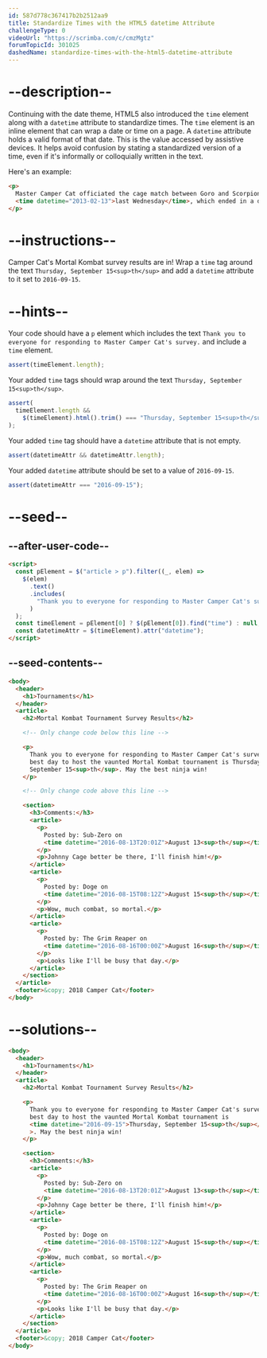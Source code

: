 ```yaml
---
id: 587d778c367417b2b2512aa9
title: Standardize Times with the HTML5 datetime Attribute
challengeType: 0
videoUrl: "https://scrimba.com/c/cmzMgtz"
forumTopicId: 301025
dashedName: standardize-times-with-the-html5-datetime-attribute
---
```


# --description--

Continuing with the date theme, HTML5 also introduced the `time` element along with a `datetime` attribute to standardize times. The `time` element is an inline element that can wrap a date or time on a page. A `datetime` attribute holds a valid format of that date. This is the value accessed by assistive devices. It helps avoid confusion by stating a standardized version of a time, even if it's informally or colloquially written in the text.

Here's an example:

```html
<p>
  Master Camper Cat officiated the cage match between Goro and Scorpion
  <time datetime="2013-02-13">last Wednesday</time>, which ended in a draw.
</p>
```

# --instructions--

Camper Cat's Mortal Kombat survey results are in! Wrap a `time` tag around the text `Thursday, September 15<sup>th</sup>` and add a `datetime` attribute to it set to `2016-09-15`.

# --hints--

Your code should have a `p` element which includes the text `Thank you to everyone for responding to Master Camper Cat's survey.` and include a `time` element.

```js
assert(timeElement.length);
```

Your added `time` tags should wrap around the text `Thursday, September 15<sup>th</sup>`.

```js
assert(
  timeElement.length &&
    $(timeElement).html().trim() === "Thursday, September 15<sup>th</sup>"
);
```

Your added `time` tag should have a `datetime` attribute that is not empty.

```js
assert(datetimeAttr && datetimeAttr.length);
```

Your added `datetime` attribute should be set to a value of `2016-09-15`.

```js
assert(datetimeAttr === "2016-09-15");
```

# --seed--

## --after-user-code--

```html
<script>
  const pElement = $("article > p").filter((_, elem) =>
    $(elem)
      .text()
      .includes(
        "Thank you to everyone for responding to Master Camper Cat's survey."
      )
  );
  const timeElement = pElement[0] ? $(pElement[0]).find("time") : null;
  const datetimeAttr = $(timeElement).attr("datetime");
</script>
```

## --seed-contents--

```html
<body>
  <header>
    <h1>Tournaments</h1>
  </header>
  <article>
    <h2>Mortal Kombat Tournament Survey Results</h2>

    <!-- Only change code below this line -->

    <p>
      Thank you to everyone for responding to Master Camper Cat's survey. The
      best day to host the vaunted Mortal Kombat tournament is Thursday,
      September 15<sup>th</sup>. May the best ninja win!
    </p>

    <!-- Only change code above this line -->

    <section>
      <h3>Comments:</h3>
      <article>
        <p>
          Posted by: Sub-Zero on
          <time datetime="2016-08-13T20:01Z">August 13<sup>th</sup></time>
        </p>
        <p>Johnny Cage better be there, I'll finish him!</p>
      </article>
      <article>
        <p>
          Posted by: Doge on
          <time datetime="2016-08-15T08:12Z">August 15<sup>th</sup></time>
        </p>
        <p>Wow, much combat, so mortal.</p>
      </article>
      <article>
        <p>
          Posted by: The Grim Reaper on
          <time datetime="2016-08-16T00:00Z">August 16<sup>th</sup></time>
        </p>
        <p>Looks like I'll be busy that day.</p>
      </article>
    </section>
  </article>
  <footer>&copy; 2018 Camper Cat</footer>
</body>
```

# --solutions--

```html
<body>
  <header>
    <h1>Tournaments</h1>
  </header>
  <article>
    <h2>Mortal Kombat Tournament Survey Results</h2>

    <p>
      Thank you to everyone for responding to Master Camper Cat's survey. The
      best day to host the vaunted Mortal Kombat tournament is
      <time datetime="2016-09-15">Thursday, September 15<sup>th</sup></time
      >. May the best ninja win!
    </p>

    <section>
      <h3>Comments:</h3>
      <article>
        <p>
          Posted by: Sub-Zero on
          <time datetime="2016-08-13T20:01Z">August 13<sup>th</sup></time>
        </p>
        <p>Johnny Cage better be there, I'll finish him!</p>
      </article>
      <article>
        <p>
          Posted by: Doge on
          <time datetime="2016-08-15T08:12Z">August 15<sup>th</sup></time>
        </p>
        <p>Wow, much combat, so mortal.</p>
      </article>
      <article>
        <p>
          Posted by: The Grim Reaper on
          <time datetime="2016-08-16T00:00Z">August 16<sup>th</sup></time>
        </p>
        <p>Looks like I'll be busy that day.</p>
      </article>
    </section>
  </article>
  <footer>&copy; 2018 Camper Cat</footer>
</body>
```
